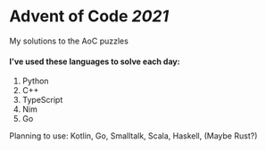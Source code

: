 # Advent of Code *2021*

My solutions to the AoC puzzles

#### I've used these languages to solve each day:

1. Python
2. C++
3. TypeScript
4. Nim
5. Go

Planning to use:
  Kotlin, Go, Smalltalk, Scala, Haskell, (Maybe Rust?)
